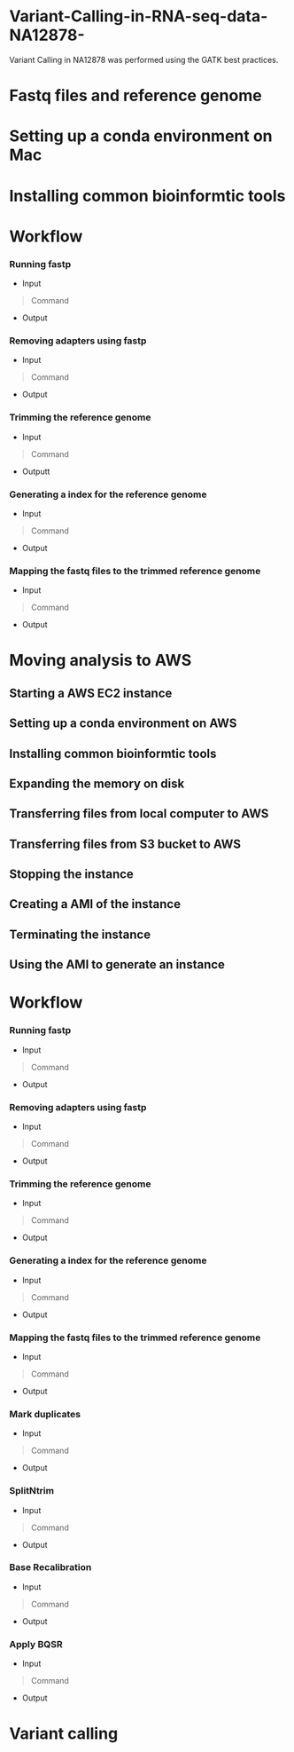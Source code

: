 # Variant-Calling-in-RNA-seq-data-NA12878-
Variant Calling in NA12878 was performed using the GATK best practices.

# Fastq files and reference genome
# Setting up a conda environment on Mac
# Installing common bioinformtic tools
# Workflow 
### Running fastp
- Input 
 >Command 
- Output
### Removing adapters using fastp
- Input 
 >Command 
- Output
### Trimming the reference genome
 - Input 
 >Command 
- Outputt
### Generating a index for the reference genome
- Input 
 >Command 
- Output
### Mapping the fastq files to the trimmed reference genome
 - Input 
 >Command 
- Output
 
 # Moving analysis to AWS
 ## Starting a AWS EC2 instance
 ## Setting up a conda environment on AWS
 ## Installing common bioinformtic tools
 ## Expanding the memory on disk
 ## Transferring files from local computer to AWS
 ## Transferring files from S3 bucket to AWS
 ## Stopping the instance 
 ## Creating a AMI of the instance
 ## Terminating the instance 
 ## Using the AMI to generate an instance 
 # Workflow
 ### Running fastp
 - Input 
 >Command 
- Output
 ### Removing adapters using fastp
 - Input 
 >Command 
- Output
 ### Trimming the reference genome
  - Input 
 >Command 
- Output
 ### Generating a index for the reference genome
  - Input 
 >Command 
- Output
 ### Mapping the fastq files to the trimmed reference genome
 - Input 
 >Command 
- Output
 ### Mark duplicates
 - Input 
 >Command 
- Output
 ### SplitNtrim
  - Input 
 >Command 
- Output
 ### Base Recalibration
 - Input 
 >Command 
- Output
 ### Apply BQSR
 - Input 
 >Command 
- Output
 
# Variant calling
 
 


